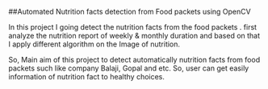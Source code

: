 ##Automated Nutrition facts detection from Food packets using OpenCV

In this project I going detect the nutrition facts from the food packets . first analyze the nutrition 
report of weekly & monthly duration and based on that I apply different algorithm on the Image 
of nutrition.

So, Main aim of this project to detect automatically nutrition facts from food packets such like 
company Balaji, Gopal and etc. So, user can get easily information of nutrition fact to healthy 
choices.

